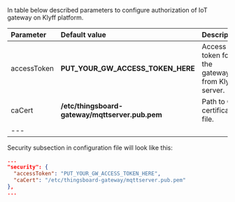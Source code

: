 In table below described parameters to configure authorization of IoT gateway on Klyff platform.  

|**Parameter**|**Default value**|**Description**|
|:-|:-|-
| accessToken              | **PUT_YOUR_GW_ACCESS_TOKEN_HERE**               | Access token for the gateway from Klyff server.       |
| caCert                   | **/etc/thingsboard-gateway/mqttserver.pub.pem** | Path to CA certificate file.                                |
|---    

Security subsection in configuration file will look like this: 

```json
...
"security": {
  "accessToken": "PUT_YOUR_GW_ACCESS_TOKEN_HERE",
  "caCert": "/etc/thingsboard-gateway/mqttserver.pub.pem"
},
...
```
